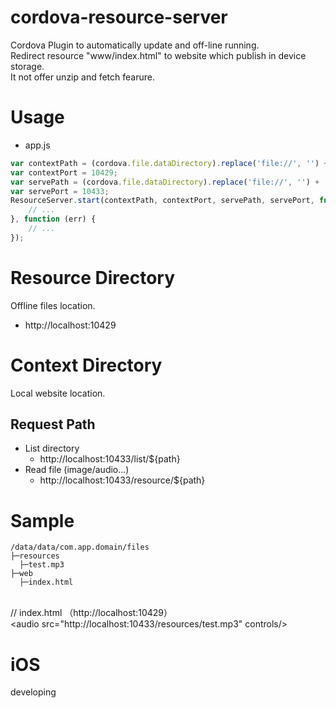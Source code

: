 # cordova-resource-server
Cordova Plugin to automatically update and off-line running.<br/>
Redirect resource "www/index.html" to website which publish in device storage.<br/>
It not offer unzip and fetch fearure.<br/>

# Usage
+ app.js
```javascript
var contextPath = (cordova.file.dataDirectory).replace('file://', '') + 'web';
var contextPort = 10429;
var servePath = (cordova.file.dataDirectory).replace('file://', '') + 'resources';
var servePort = 10433;
ResourceServer.start(contextPath, contextPort, servePath, servePort, function () {
    // ...
}, function (err) {
    // ...
});
```

# Resource Directory
Offline files location.<br/>
+ http://localhost:10429


# Context Directory
Local website location.<br/>
## Request Path
+ List directory
  - http://localhost:10433/list/${path}
+ Read file (image/audio...)
  - http://localhost:10433/resource/${path}

# Sample
```
/data/data/com.app.domain/files
├─resources
  ├─test.mp3
├─web
  ├─index.html
```

<br/>
// index.html  （http://localhost:10429） <br/>
&lt;audio src="http://localhost:10433/resources/test.mp3" controls/>

# iOS
developing
